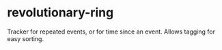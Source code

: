 # revolutionary-ring

Tracker for repeated events, or for time since an event. Allows tagging for easy
sorting.
